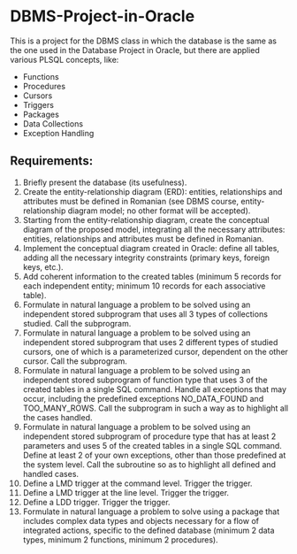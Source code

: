 # DBMS-Project-in-Oracle
This is a project for the DBMS class in which the database is the same as the one used in the Database Project in Oracle, but there are applied various PLSQL concepts, like:
- Functions
- Procedures
- Cursors
- Triggers
- Packages
- Data Collections
- Exception Handling
## Requirements:
1. Briefly present the database (its usefulness).
2. Create the entity-relationship diagram (ERD): entities, relationships and attributes must be defined in Romanian (see DBMS course, entity-relationship diagram model; no other format will be accepted).
3. Starting from the entity-relationship diagram, create the conceptual diagram of the proposed model, integrating all the necessary attributes: entities, relationships and attributes must be defined in Romanian.
4. Implement the conceptual diagram created in Oracle: define all tables, adding all the necessary integrity constraints (primary keys, foreign keys, etc.).
5. Add coherent information to the created tables (minimum 5 records for each independent entity; minimum 10 records for each associative table).
6. Formulate in natural language a problem to be solved using an independent stored subprogram that uses all 3 types of collections studied. Call the subprogram.
7. Formulate in natural language a problem to be solved using an independent stored subprogram that uses 2 different types of studied cursors, one of which is a parameterized cursor, dependent on the other cursor. Call the subprogram.
8. Formulate in natural language a problem to be solved using an independent stored subprogram of function type that uses 3 of the created tables in a single SQL command.
Handle all exceptions that may occur, including the predefined exceptions NO_DATA_FOUND and
TOO_MANY_ROWS. Call the subprogram in such a way as to highlight all the cases handled.
9. Formulate in natural language a problem to be solved using an independent stored subprogram of procedure type that has at least 2 parameters and uses 5 of the created tables in a single SQL command. Define at least 2 of your own exceptions, other than those predefined at the system level. Call the subroutine so as to highlight all defined
and handled cases.
10. Define a LMD trigger at the command level. Trigger the trigger.
11. Define a LMD trigger at the line level. Trigger the trigger.
12. Define a LDD trigger. Trigger the trigger.
13. Formulate in natural language a problem to solve using a package that includes
complex data types and objects necessary for a flow of integrated actions, specific to the defined database (minimum 2 data types, minimum 2 functions, minimum 2 procedures).

